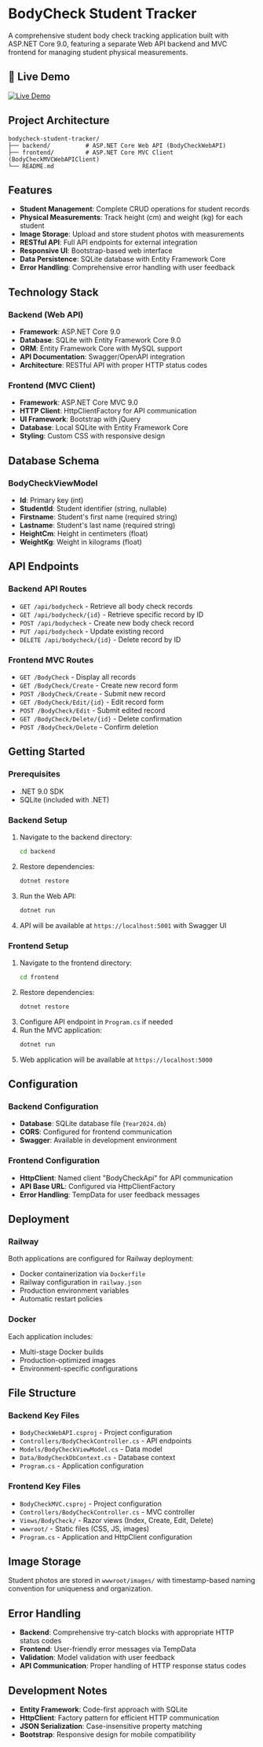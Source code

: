 # BodyCheck Student Tracker

A comprehensive student body check tracking application built with ASP.NET Core 9.0, featuring a separate Web API backend and MVC frontend for managing student physical measurements.

## 🚀 Live Demo
[![Live Demo](https://img.shields.io/badge/Live%20Demo-Visit%20App-blue?style=for-the-badge&logo=railway)](https://bodycheck-student-tracker-production.up.railway.app)

## Project Architecture

```
bodycheck-student-tracker/
├── backend/          # ASP.NET Core Web API (BodyCheckWebAPI)
├── frontend/         # ASP.NET Core MVC Client (BodyCheckMVCWebAPIClient)
└── README.md
```

## Features

- **Student Management**: Complete CRUD operations for student records
- **Physical Measurements**: Track height (cm) and weight (kg) for each student
- **Image Storage**: Upload and store student photos with measurements
- **RESTful API**: Full API endpoints for external integration
- **Responsive UI**: Bootstrap-based web interface
- **Data Persistence**: SQLite database with Entity Framework Core
- **Error Handling**: Comprehensive error handling with user feedback

## Technology Stack

### Backend (Web API)
- **Framework**: ASP.NET Core 9.0
- **Database**: SQLite with Entity Framework Core 9.0
- **ORM**: Entity Framework Core with MySQL support
- **API Documentation**: Swagger/OpenAPI integration
- **Architecture**: RESTful API with proper HTTP status codes

### Frontend (MVC Client)
- **Framework**: ASP.NET Core MVC 9.0
- **HTTP Client**: HttpClientFactory for API communication
- **UI Framework**: Bootstrap with jQuery
- **Database**: Local SQLite with Entity Framework Core
- **Styling**: Custom CSS with responsive design

## Database Schema

### BodyCheckViewModel
- **Id**: Primary key (int)
- **StudentId**: Student identifier (string, nullable)
- **Firstname**: Student's first name (required string)
- **Lastname**: Student's last name (required string)
- **HeightCm**: Height in centimeters (float)
- **WeightKg**: Weight in kilograms (float)

## API Endpoints

### Backend API Routes
- `GET /api/bodycheck` - Retrieve all body check records
- `GET /api/bodycheck/{id}` - Retrieve specific record by ID
- `POST /api/bodycheck` - Create new body check record
- `PUT /api/bodycheck` - Update existing record
- `DELETE /api/bodycheck/{id}` - Delete record by ID

### Frontend MVC Routes
- `GET /BodyCheck` - Display all records
- `GET /BodyCheck/Create` - Create new record form
- `POST /BodyCheck/Create` - Submit new record
- `GET /BodyCheck/Edit/{id}` - Edit record form
- `POST /BodyCheck/Edit` - Submit edited record
- `GET /BodyCheck/Delete/{id}` - Delete confirmation
- `POST /BodyCheck/Delete` - Confirm deletion

## Getting Started

### Prerequisites
- .NET 9.0 SDK
- SQLite (included with .NET)

### Backend Setup
1. Navigate to the backend directory:
   ```bash
   cd backend
   ```
2. Restore dependencies:
   ```bash
   dotnet restore
   ```
3. Run the Web API:
   ```bash
   dotnet run
   ```
4. API will be available at `https://localhost:5001` with Swagger UI

### Frontend Setup
1. Navigate to the frontend directory:
   ```bash
   cd frontend
   ```
2. Restore dependencies:
   ```bash
   dotnet restore
   ```
3. Configure API endpoint in `Program.cs` if needed
4. Run the MVC application:
   ```bash
   dotnet run
   ```
5. Web application will be available at `https://localhost:5000`

## Configuration

### Backend Configuration
- **Database**: SQLite database file (`Year2024.db`)
- **CORS**: Configured for frontend communication
- **Swagger**: Available in development environment

### Frontend Configuration
- **HttpClient**: Named client "BodyCheckApi" for API communication
- **API Base URL**: Configured via HttpClientFactory
- **Error Handling**: TempData for user feedback messages

## Deployment

### Railway
Both applications are configured for Railway deployment:
- Docker containerization via `Dockerfile`
- Railway configuration in `railway.json`
- Production environment variables
- Automatic restart policies

### Docker
Each application includes:
- Multi-stage Docker builds
- Production-optimized images
- Environment-specific configurations

## File Structure

### Backend Key Files
- `BodyCheckWebAPI.csproj` - Project configuration
- `Controllers/BodyCheckController.cs` - API endpoints
- `Models/BodyCheckViewModel.cs` - Data model
- `Data/BodyCheckDbContext.cs` - Database context
- `Program.cs` - Application configuration

### Frontend Key Files
- `BodyCheckMVC.csproj` - Project configuration
- `Controllers/BodyCheckController.cs` - MVC controller
- `Views/BodyCheck/` - Razor views (Index, Create, Edit, Delete)
- `wwwroot/` - Static files (CSS, JS, images)
- `Program.cs` - Application and HttpClient configuration

## Image Storage

Student photos are stored in `wwwroot/images/` with timestamp-based naming convention for uniqueness and organization.

## Error Handling

- **Backend**: Comprehensive try-catch blocks with appropriate HTTP status codes
- **Frontend**: User-friendly error messages via TempData
- **Validation**: Model validation with user feedback
- **API Communication**: Proper handling of HTTP response status codes

## Development Notes

- **Entity Framework**: Code-first approach with SQLite
- **HttpClient**: Factory pattern for efficient HTTP communication
- **JSON Serialization**: Case-insensitive property matching
- **Bootstrap**: Responsive design for mobile compatibility